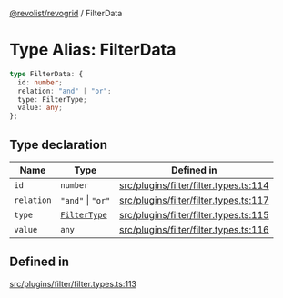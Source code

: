 [@revolist/revogrid](README.md) / FilterData

# Type Alias: FilterData

```ts
type FilterData: {
  id: number;
  relation: "and" | "or";
  type: FilterType;
  value: any;
};
```

## Type declaration

| Name | Type | Defined in |
| ------ | ------ | ------ |
| `id` | `number` | [src/plugins/filter/filter.types.ts:114](https://github.com/revolist/revogrid/blob/8958a60bd3054871bb3d1706c4eb92c83a8c6b6c/src/plugins/filter/filter.types.ts#L114) |
| `relation` | `"and"` \| `"or"` | [src/plugins/filter/filter.types.ts:117](https://github.com/revolist/revogrid/blob/8958a60bd3054871bb3d1706c4eb92c83a8c6b6c/src/plugins/filter/filter.types.ts#L117) |
| `type` | [`FilterType`](TypeAlias.FilterType.md) | [src/plugins/filter/filter.types.ts:115](https://github.com/revolist/revogrid/blob/8958a60bd3054871bb3d1706c4eb92c83a8c6b6c/src/plugins/filter/filter.types.ts#L115) |
| `value` | `any` | [src/plugins/filter/filter.types.ts:116](https://github.com/revolist/revogrid/blob/8958a60bd3054871bb3d1706c4eb92c83a8c6b6c/src/plugins/filter/filter.types.ts#L116) |

## Defined in

[src/plugins/filter/filter.types.ts:113](https://github.com/revolist/revogrid/blob/8958a60bd3054871bb3d1706c4eb92c83a8c6b6c/src/plugins/filter/filter.types.ts#L113)

